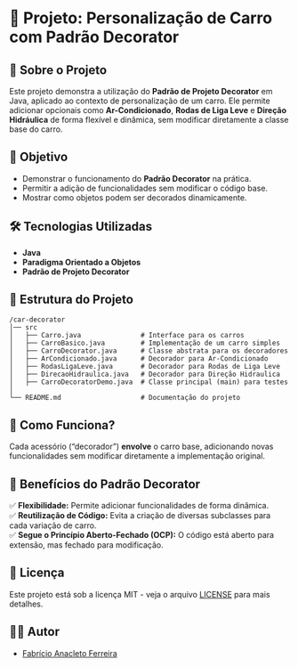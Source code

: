 # 🚗 Projeto: Personalização de Carro com Padrão Decorator

## 📌 Sobre o Projeto
Este projeto demonstra a utilização do **Padrão de Projeto Decorator** em Java, aplicado ao contexto de personalização de um carro. Ele permite adicionar opcionais como **Ar-Condicionado**, **Rodas de Liga Leve** e **Direção Hidráulica** de forma flexível e dinâmica, sem modificar diretamente a classe base do carro.

## 🎯 Objetivo
- Demonstrar o funcionamento do **Padrão Decorator** na prática.
- Permitir a adição de funcionalidades sem modificar o código base.
- Mostrar como objetos podem ser decorados dinamicamente.

## 🛠️ Tecnologias Utilizadas
- **Java**
- **Paradigma Orientado a Objetos**
- **Padrão de Projeto Decorator**

## 📂 Estrutura do Projeto
```
/car-decorator
│── src
│   ├── Carro.java               # Interface para os carros
│   ├── CarroBasico.java         # Implementação de um carro simples
│   ├── CarroDecorator.java      # Classe abstrata para os decoradores
│   ├── ArCondicionado.java      # Decorador para Ar-Condicionado
│   ├── RodasLigaLeve.java       # Decorador para Rodas de Liga Leve
│   ├── DirecaoHidraulica.java   # Decorador para Direção Hidraulica
│   ├── CarroDecoratorDemo.java  # Classe principal (main) para testes
│
└── README.md                    # Documentação do projeto
```

## 📌 Como Funciona?
Cada acessório (“decorador”) **envolve** o carro base, adicionando novas funcionalidades sem modificar diretamente a implementação original.

## 🎯 Benefícios do Padrão Decorator
✅ **Flexibilidade:** Permite adicionar funcionalidades de forma dinâmica.  
✅ **Reutilização de Código:** Evita a criação de diversas subclasses para cada variação de carro.  
✅ **Segue o Princípio Aberto-Fechado (OCP):** O código está aberto para extensão, mas fechado para modificação.  

## 📌 Licença
Este projeto está sob a licença MIT - veja o arquivo [LICENSE](LICENSE) para mais detalhes.

## 👨‍💻 Autor
* [Fabrício Anacleto Ferreira](https://github.com/anacleto241)

